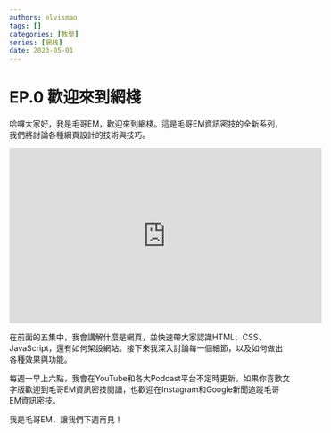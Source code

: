 ```yaml
---
authors: elvismao
tags: []
categories: [教學]
series: [網栈]
date: 2023-05-01
---
```


# EP.0 歡迎來到網棧

哈囉大家好，我是毛哥EM，歡迎來到網棧。這是毛哥EM資訊密技的全新系列，我們將討論各種網頁設計的技術與技巧。

<iframe width="560" height="315" src="https://www.youtube-nocookie.com/embed/oBIl0DzXujw?si=H7eokhcI1sxLu0Se" title="YouTube video player" frameborder="0" allow="accelerometer; autoplay; clipboard-write; encrypted-media; gyroscope; picture-in-picture; web-share" referrerpolicy="strict-origin-when-cross-origin" allowfullscreen></iframe>

在前面的五集中，我會講解什麼是網頁，並快速帶大家認識HTML、CSS、JavaScript，還有如何架設網站。接下來我深入討論每一個細節，以及如何做出各種效果與功能。

每週一早上六點，我會在YouTube和各大Podcast平台不定時更新。如果你喜歡文字版歡迎到毛哥EM資訊密技閱讀，也歡迎在Instagram和Google新聞追蹤毛哥EM資訊密技。

我是毛哥EM，讓我們下週再見！
